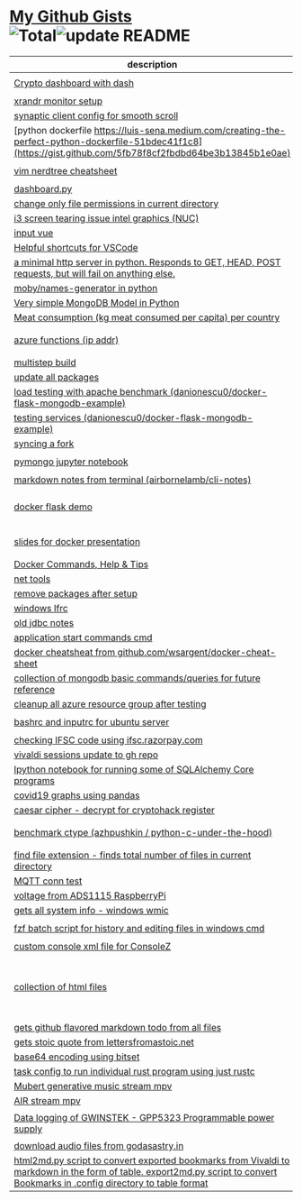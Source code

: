 # [My Github Gists](https://gist.github.com/neelabalan)<br>![Total](https://img.shields.io/badge/Total-56-blue.svg)![update README](https://github.com/neelabalan/mygists/actions/workflows/update_readme.yml/badge.svg)
|                                                                                                              description                                                                                                               |                                                                  files                                                                  |
|----------------------------------------------------------------------------------------------------------------------------------------------------------------------------------------------------------------------------------------|-----------------------------------------------------------------------------------------------------------------------------------------|
|[Crypto dashboard with dash](https://gist.github.com/270c9a49a9b94bdad8abdd33b8d34c99)                                                                                                                                                  |`app.py`<br>`requirements.txt`                                                                                                           |
|[xrandr monitor setup](https://gist.github.com/ae25e62141b636d015483b03e677c7c5)                                                                                                                                                        |`setup.sh`                                                                                                                               |
|[synaptic client config for smooth scroll](https://gist.github.com/5b3ac841db8154110ebd88d8f9aaee82)                                                                                                                                    |`touch.sh`                                                                                                                               |
|[python dockerfile https://luis-sena.medium.com/creating-the-perfect-python-dockerfile-51bdec41f1c8](https://gist.github.com/5fb78f8cf2fbdbd64be3b13845b1e0ae)                                                                          |`Dockerfile`                                                                                                                             |
|[vim nerdtree cheatsheet](https://gist.github.com/dac201818759806e483697fb125e8937)                                                                                                                                                     |`NERDTree.md`<br>`vim.md`                                                                                                                |
|[dashboard.py](https://gist.github.com/be9c738063b046f5bf0cbeea8b01e7bf)                                                                                                                                                                |`dashboard.py`                                                                                                                           |
|[change only file permissions in current directory ](https://gist.github.com/9ade19fc8f2e7dd3c6fc3f0b3a2b649a)                                                                                                                          |`permissions`                                                                                                                            |
|[i3 screen tearing issue intel graphics (NUC)](https://gist.github.com/43c2638b32daa7da6d6f35dafb55dd7b)                                                                                                                                |`README.md`                                                                                                                              |
|[input vue](https://gist.github.com/ce47ab127a64a044bd4521b54a780123)                                                                                                                                                                   |`index.html`                                                                                                                             |
|[Helpful shortcuts for VSCode](https://gist.github.com/5a86a22fd2481b576714f9345602f85e)                                                                                                                                                |`vscode_shortcuts.md`                                                                                                                    |
|[a minimal http server in python. Responds to GET, HEAD, POST requests, but will fail on anything else.](https://gist.github.com/724f655b9707a873950c655c1ebeb01a)                                                                      |`dummy-web-server.py`                                                                                                                    |
|[moby/names-generator in python](https://gist.github.com/4aab86e83667e85a92c5d0dfde7d83d2)                                                                                                                                              |`namesgenerator.py`                                                                                                                      |
|[Very simple MongoDB Model in Python](https://gist.github.com/e5a6d917bf666164534dba51e1623a56)                                                                                                                                         |`mongodb_model.py`                                                                                                                       |
|[Meat consumption (kg meat consumed per capita) per country](https://gist.github.com/5aa6c08bf5b48debf116c475ff204767)                                                                                                                  |`meat_consumption_kg_meat_per_capita_per_country.csv`                                                                                    |
|[azure functions (ip addr)](https://gist.github.com/43ceae66afc9fea0d58ea4a354b99696)                                                                                                                                                   |`Dockerfile`<br>`function.json`<br>`main.py`                                                                                             |
|[multistep build](https://gist.github.com/677ae10bcd9178f8f5db6f704eebb8f7)                                                                                                                                                             |`Dockerfile`                                                                                                                             |
|[update all packages](https://gist.github.com/15630eee84a39af9eda378dd62d1117d)                                                                                                                                                         |`shell_command`                                                                                                                          |
|[load testing with apache benchmark (danionescu0/docker-flask-mongodb-example)](https://gist.github.com/5a58fb95e679783920558a76c60ff3a5)                                                                                               |`README.md`                                                                                                                              |
|[testing services (danionescu0/docker-flask-mongodb-example)](https://gist.github.com/bc8e4e2b8618d075599adcde4c03869a)                                                                                                                 |`commands.sh`                                                                                                                            |
|[syncing a fork](https://gist.github.com/ad30d3e2259f5443e74742def2fd387d)                                                                                                                                                              |`syncfork.sh`                                                                                                                            |
|[pymongo jupyter notebook](https://gist.github.com/f9af91ec1cf02f96fc64c263604974fb)                                                                                                                                                    |`README.md`<br>`mongodb_pymongo.ipynb`                                                                                                   |
|[markdown notes from terminal (airbornelamb/cli-notes)](https://gist.github.com/4a030c198cc54891f8d4162f00905702)                                                                                                                       |`bashrc`                                                                                                                                 |
|[docker flask demo](https://gist.github.com/615446da2c4c10bc8b503e5a7c261082)                                                                                                                                                           |`Dockerfile`<br>`README.md`<br>`app.py`<br>`requirements.txt`                                                                            |
|[slides for docker presentation](https://gist.github.com/15134109672fdec622578fe0ad400a5d)                                                                                                                                              |`README.md`<br>`slides.html`<br>`slides.md`                                                                                              |
|[Docker Commands, Help & Tips](https://gist.github.com/188313459b2fc19d963ab1865b5cbe91)                                                                                                                                                |`docker-help.md`                                                                                                                         |
|[net tools](https://gist.github.com/1200c597ded170f872655ac6cb096ae8)                                                                                                                                                                   |`tools.md`                                                                                                                               |
|[remove packages after setup](https://gist.github.com/99e1ea67e49be54fe0ca4e9b3bf7b44e)                                                                                                                                                 |`remove.sh`                                                                                                                              |
|[windows lfrc](https://gist.github.com/490754338ba919e4c71d8163b3b12832)                                                                                                                                                                |`lfrc`                                                                                                                                   |
|[old jdbc notes](https://gist.github.com/a09c70e16dc926f1b166bb0866d26c3a)                                                                                                                                                              |`jdbc.md`                                                                                                                                |
|[application start commands cmd](https://gist.github.com/11196240fd09a334d2ebe9ca95ec660d)                                                                                                                                              |`cmd.md`                                                                                                                                 |
|[docker cheatsheat from github.com/wsargent/docker-cheat-sheet](https://gist.github.com/7aa68f74bc35cb7ac4f2ec9429d493ad)                                                                                                               |`README.md`                                                                                                                              |
|[collection of mongodb basic commands/queries for future reference](https://gist.github.com/91ed67851cdce7c69783e0ddf7015578)                                                                                                           |`mongodb_notes.md`                                                                                                                       |
|[cleanup all azure resource group after testing](https://gist.github.com/2b941beba2671f6757b50e7b3faa8d1a)                                                                                                                              |`cleanup.py`                                                                                                                             |
|[bashrc and inputrc for ubuntu server](https://gist.github.com/cb7d5962710a25cb09ba0474b5271706)                                                                                                                                        |`.bashrc`<br>`.inputrc`                                                                                                                  |
|[checking IFSC code using ifsc.razorpay.com](https://gist.github.com/9dbf639817e649d1a3ba6a3a8c95c609)                                                                                                                                  |`ifsc.html`                                                                                                                              |
|[vivaldi sessions update to gh repo](https://gist.github.com/87c5b74da5ee89fdbcafd88abc9ed247)                                                                                                                                          |`viv.sh`                                                                                                                                 |
|[Ipython notebook for running some of SQLAlchemy Core programs](https://gist.github.com/f89e3e8c65c79ebbe73b23851bb2c521)                                                                                                               |`sqlalch-core.ipynb`<br>`sqlalch-orm.ipynb`                                                                                              |
|[covid19 graphs using pandas](https://gist.github.com/f9f55267f00afe941a4064222e5856d0)                                                                                                                                                 |`covid19pandas.ipynb`                                                                                                                    |
|[caesar cipher - decrypt for cryptohack register](https://gist.github.com/9d584898a06feb2ce40e8f52488a5e6b)                                                                                                                             |`caesar.py`                                                                                                                              |
|[benchmark ctype (azhpushkin / python-c-under-the-hood)](https://gist.github.com/15c0e0fdc0a81b0c2517c13439a8edec)                                                                                                                      |`README.md`<br>`dullmath.cpp`<br>`test.py`                                                                                               |
|[find file extension - finds total number of files in current directory](https://gist.github.com/99c2a16e7d53c2b8cbe84429b29cb27b)                                                                                                      |`ffe.cpp`<br>`snippet.cpp`                                                                                                               |
|[MQTT conn test](https://gist.github.com/ffed622d5cc7aec676611d200ecd6209)                                                                                                                                                              |`test_mqtt.py`                                                                                                                           |
|[voltage from ADS1115 RaspberryPi](https://gist.github.com/2652565a5759a714ab88e24186c0e824)                                                                                                                                            |`comm_test.py`                                                                                                                           |
|[gets all system info - windows wmic](https://gist.github.com/5e1cb5e88ce89a303efdffc783dceff6)                                                                                                                                         |`sysinfo.py`                                                                                                                             |
|[fzf batch script for history and editing files in windows cmd](https://gist.github.com/2bd5283688bce8b6bdc4acda0bf94922)                                                                                                               |`hist.bat`<br>`vfz.bat`                                                                                                                  |
|[custom console xml file for ConsoleZ](https://gist.github.com/8161706b5638f18e36d36b607f36cfdc)                                                                                                                                        |`console.xml`                                                                                                                            |
|[collection of html files](https://gist.github.com/1cf6cc7e0807d2f814896aae8bfccf88)                                                                                                                                                    |`README.md`<br>`column.html`<br>`dummy-progress.html`<br>`form-submit.html`<br>`highlight-text.html`<br>`keyup.html`<br>`regexmatch.html`|
|[gets github flavored markdown todo from all files](https://gist.github.com/c7a30a2b2de8b4523da6974b1d42fbeb)                                                                                                                           |`get-todo.cpp`                                                                                                                           |
|[gets stoic quote from lettersfromastoic.net ](https://gist.github.com/258021078d173da97c9ff7f60a4836ca)                                                                                                                                |`stoicquote.py`                                                                                                                          |
|[base64 encoding using bitset](https://gist.github.com/07c15ff151d68b02939ebb2e61da08c5)                                                                                                                                                |`base64.cpp`                                                                                                                             |
|[task config to run individual rust program using just rustc](https://gist.github.com/c70dda56000ce24996e5625c33d05b59)                                                                                                                 |`tasks.json`                                                                                                                             |
|[Mubert generative music stream mpv](https://gist.github.com/7634f28f7fb8a1f037f1bf81e145c1f8)                                                                                                                                          |`mubert`                                                                                                                                 |
|[AIR stream mpv](https://gist.github.com/6256ef180d50a5a73bf3f31aa7b63f8e)                                                                                                                                                              |`radio`                                                                                                                                  |
|[Data logging of GWINSTEK - GPP5323 Programmable power supply](https://gist.github.com/c3d668b176bd502cf91593e9a32f9c6e)                                                                                                                |`README.md`<br>`gpp4323.py`<br>`sqlgpp.py`                                                                                               |
|[download audio files from godasastry.in](https://gist.github.com/9b21c1be9745c900c3982806d6229edb)                                                                                                                                     |`download.py`                                                                                                                            |
|[html2md.py script to convert exported bookmarks from Vivaldi to markdown in the form of table. export2md.py script to convert Bookmarks in .config directory to table format](https://gist.github.com/e3f45c5eab3e0e2009bfb1685728f2ae)|`export2md.py`<br>`html2md.py`                                                                                                           |
